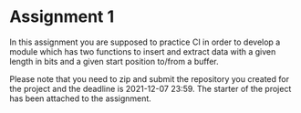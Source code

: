 # Assignment 1

In this assignment you are supposed to practice CI in order to develop a module which has two functions to insert and extract data with a given length in bits and a given start position to/from a buffer.


Please note that you need to zip and submit the repository you created for the project and the deadline is 2021-12-07 23:59. The starter of the project has been attached to the assignment. 